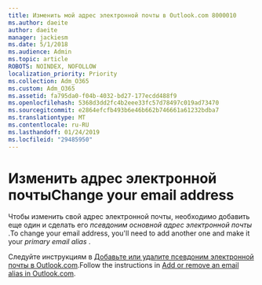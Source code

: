 ```yaml
---
title: Изменить мой адрес электронной почты в Outlook.com 8000010
ms.author: daeite
author: daeite
manager: jackiesm
ms.date: 5/1/2018
ms.audience: Admin
ms.topic: article
ROBOTS: NOINDEX, NOFOLLOW
localization_priority: Priority
ms.collection: Adm_O365
ms.custom: Adm_O365
ms.assetid: fa795da0-f04b-4032-bd27-177ecdd488f9
ms.openlocfilehash: 5368d3dd2fc4b2eee33fc57d78497c019ad73470
ms.sourcegitcommit: e2864efcfb493b6e46b662b746661a61232bdba7
ms.translationtype: MT
ms.contentlocale: ru-RU
ms.lasthandoff: 01/24/2019
ms.locfileid: "29485950"
---
```

# <a name="change-your-email-address"></a><span data-ttu-id="54f17-102">Изменить адрес электронной почты</span><span class="sxs-lookup"><span data-stu-id="54f17-102">Change your email address</span></span>

<span data-ttu-id="54f17-103">Чтобы изменить свой адрес электронной почты, необходимо добавить еще один и сделать его *псевдоним основной адрес электронной почты* .</span><span class="sxs-lookup"><span data-stu-id="54f17-103">To change your email address, you'll need to add another one and make it your  *primary email alias*  .</span></span> 
  
<span data-ttu-id="54f17-104">Следуйте инструкциям в [Добавьте или удалите псевдоним электронной почты в Outlook.com](https://go.microsoft.com/fwlink/p/?linkid=873115).</span><span class="sxs-lookup"><span data-stu-id="54f17-104">Follow the instructions in [Add or remove an email alias in Outlook.com](https://go.microsoft.com/fwlink/p/?linkid=873115).</span></span>
  


